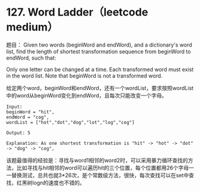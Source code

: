 # 127. Word Ladder（leetcode medium）
题目：
Given two words (beginWord and endWord), and a dictionary's word list, find the length of shortest transformation sequence from beginWord to endWord, such that:

Only one letter can be changed at a time.
Each transformed word must exist in the word list. Note that beginWord is not a transformed word.

给定两个word，beginWord和endWord，还有一个wordList，要求按照wordList中的word从beginWord变化到endWord，且每次只能改变一个字母。
```
Input:
beginWord = "hit",
endWord = "cog",
wordList = ["hot","dot","dog","lot","log","cog"]

Output: 5

Explanation: As one shortest transformation is "hit" -> "hot" -> "dot" -> "dog" -> "cog",
```
该题最值得的经验是：寻找与word1相邻的word2时，可以采用暴力循环查找的方法，比如寻找与hit相邻的word可以遍历hit的三个位置，每个位置都用26个字母一一替换测试，总共也就3*26次，是个常数级方法，很快，每次查找可以在set中查找，红黑树logn的速度也不错的。